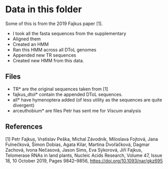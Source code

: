 # Data in this folder

Some of this is from the 2019 Fajkus paper [1].

- I took all the fasta sequences from the supplementary
- Aligned them
- Created an HMM
- Ran this HMM across all DToL genomes
- Appended new TR sequences
- Created new HMM from this data.

## Files

- TR* are the original sequences taken from [1]
- fajkus_dtol* contain the appended DToL sequences.
- all* have hymenoptera added (of less utility as the sequences are quite divergent)
- arceuthobium* are files Petr has sent me for *Viscum* analysis

## References

[1] Petr Fajkus, Vratislav Peška, Michal Závodník, Miloslava Fojtová, Jana Fulnečková, Šimon Dobias, Agata Kilar, Martina Dvořáčková, Dagmar Zachová, Ivona Nečasová, Jason Sims, Eva Sýkorová, Jiří Fajkus, Telomerase RNAs in land plants, Nucleic Acids Research, Volume 47, Issue 18, 10 October 2019, Pages 9842–9856, https://doi.org/10.1093/nar/gkz695 
